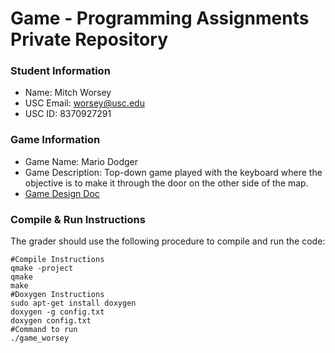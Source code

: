 # Game - Programming Assignments Private Repository
### Student Information
  + Name: Mitch Worsey
  + USC Email: worsey@usc.edu
  + USC ID: 8370927291

### Game Information
  + Game Name: Mario Dodger
  + Game Description: Top-down game played with the keyboard where the objective is to make it 
  through the door on the other side of the map.
  + [Game Design Doc](GameDesignDoc.md)


### Compile & Run Instructions
The grader should use the following procedure to compile and run the code:
```shell
#Compile Instructions
qmake -project
qmake
make
#Doxygen Instructions
sudo apt-get install doxygen
doxygen -g config.txt
doxygen config.txt
#Command to run
./game_worsey
```
